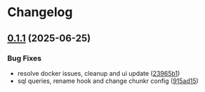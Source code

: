 # Changelog

## [0.1.1](https://github.com/lumina-ai-inc/chunkr-chat-app/compare/chunkr-chat-app-web-v0.1.0...chunkr-chat-app-web-v0.1.1) (2025-06-25)


### Bug Fixes

* resolve docker issues, cleanup and ui update ([23965b1](https://github.com/lumina-ai-inc/chunkr-chat-app/commit/23965b1f0bb231faed96763b5bee49fee6fca3a9))
* sql queries, rename hook and change chunkr config ([915ad15](https://github.com/lumina-ai-inc/chunkr-chat-app/commit/915ad15a9109be77d36980699e2549d2f6b20d8d))
